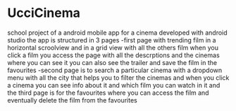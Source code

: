 # UcciCinema
school project of a android  mobile app for a cinema developed with android studio 
the app is structured in 3 pages
-first page with trending film in a horizontal scroolview and in a grid view with all the others film when you click a film you access the page with all the descrptions 
 and the cinemas where you can see it you can also see the trailer and save the film in the favourites 
-second page is to search a particular cinema with a dropdown menu with all the city that helps you to filter the cinemas and when you click a cinema you can see
  info about it and which film you can watch in it
and the third page is for the favourites where you can access the film and eventually delete the film from the favourites
